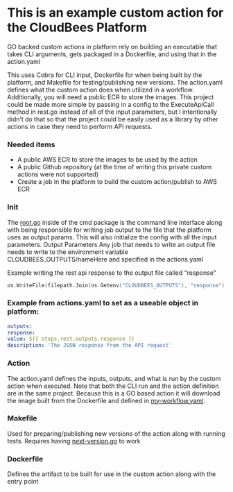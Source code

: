 # This is an example custom action for the CloudBees Platform

GO backed custom actions in platform rely on building an executable that takes CLI arguments, gets packaged in a Dockerfile, and using that in the action.yaml

This uses Cobra for CLI input, Dockerfile for when being built by the platform, and Makefile for testing/publishing new versions. The action.yaml defines what the custom action does when utilized in a workflow. Additionally, you will need a public ECR to store the images. This project could be made more simple by passing in a config to the ExecuteApiCall method in rest.go instead of all of the input parameters, but I intentionally didn’t do that so that the project could be easily used as a library by other actions in case they need to perform API requests.

### Needed items

* A public AWS ECR to store the images to be used by the action
* A public Github repository (at the time of writing this private custom actions were not supported)
* Create a job in the platform to build the custom action/publish to AWS ECR

### Init

The [root.go](./cmd/root.go) inside of the cmd package is the command line interface along with being responsible for writing job output to the file that the platform uses as output params. This will also initialize the config with all the input parameters.
Output Parameters
Any job that needs to write an output file needs to write to the environment variable CLOUDBEES_OUTPUTS/nameHere and specified in the actions.yaml

Example writing the rest api response to the output file called “response”
````go
os.WriteFile(filepath.Join(os.Getenv("CLOUDBEES_OUTPUTS"), "response"), []byte(bodyString), 0666)
````



### Example from actions.yaml to set as a useable object in platform:
````yaml
outputs:
response:
value: ${{ steps.rest.outputs.response }}
description: 'The JSON response from the API request'
````


### Action
The action.yaml defines the inputs, outputs, and what is run by the custom action when executed. Note that both the CLI run and the action definition are in the same project. Because this is a GO based action it will download the image built from the Dockerfile and defined in [my-workflow.yaml](.cloudbees/workflows/my-workflow.yaml).

### Makefile
Used for preparing/publishing new versions of the action along with running tests. Requires having [next-version.go](.cloudbees/release/next-version.go) to work

### Dockerfile
Defines the artifact to be built for use in the custom action along with the entry point


